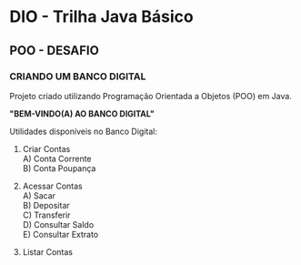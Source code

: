 
# DIO - Trilha Java Básico

## POO - DESAFIO 

### CRIANDO UM BANCO DIGITAL

Projeto criado utilizando Programação Orientada a Objetos (POO) em Java.

**"BEM-VINDO(A) AO BANCO DIGITAL"**

Utilidades disponíveis no Banco Digital:  

1. Criar Contas  
     A) Conta Corrente  
     B) Conta Poupança

2. Acessar Contas  
     A) Sacar  
     B) Depositar  
     C) Transferir  
     D) Consultar Saldo  
     E) Consultar Extrato

3. Listar Contas  

